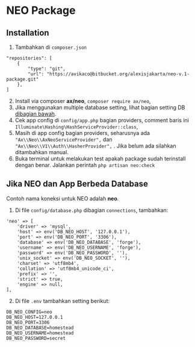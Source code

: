 # NEO Package #

## Installation ##

1. Tambahkan di `composer.json`
```
"repositories": [
    {
        "type": "git",
        "url": "https://avikaco@bitbucket.org/alexisjakarta/neo-v.1-package.git"
    },
]
```
2. Install via composer **ax/neo**, `composer require ax/neo`,
3. Jika menggunakan multiple database setting, lihat bagian setting DB [dibagian bawah](#multi-db).
4. Cek app config di `config/app.php` bagian providers, comment baris ini `Illuminate\Hashing\HashServiceProvider::class`, 
5. Masih di app config bagian providers, seharusnya ada `"Ax\\Neo\\AxNeoServiceProvider",` dan `"Ax\\Neo\\V1\\Auth\\HasherProvider",` . Jika belum ada silahkan ditambahkan manual.
6. Buka terminal untuk melakukan test apakah package sudah terinstall dengan benar. Jalankan perintah `php artisan neo:check`


## Jika NEO dan App Berbeda Database ##

Contoh nama koneksi untuk NEO adalah **neo**.
1. Di file `config/database.php` dibagian `connections`, tambahkan:
```
'neo' => [
    'driver' => 'mysql',
    'host' => env('DB_NEO_HOST', '127.0.0.1'),
    'port' => env('DB_NEO_PORT', '3306'),
    'database' => env('DB_NEO_DATABASE', 'forge'),
    'username' => env('DB_NEO_USERNAME', 'forge'),
    'password' => env('DB_NEO_PASSWORD', ''),
    'unix_socket' => env('DB_NEO_SOCKET', ''),
    'charset' => 'utf8mb4',
    'collation' => 'utf8mb4_unicode_ci',
    'prefix' => '',
    'strict' => true,
    'engine' => null,
],
```
2. Di file `.env` tambahkan setting berikut:
```
DB_NEO_CONFIG=neo
DB_NEO_HOST=127.0.0.1
DB_NEO_PORT=3306
DB_NEO_DATABASE=homestead
DB_NEO_USERNAME=homestead
DB_NEO_PASSWORD=secret
```
